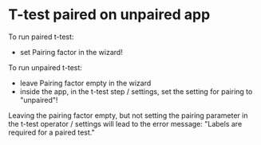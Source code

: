 # T-test paired on unpaired app

To run paired t-test:
- set Pairing factor in the wizard!

To run unpaired t-test:
- leave Pairing factor empty in the wizard
- inside the app, in the t-test step / settings, set the setting for pairing to "unpaired"!

Leaving the pairing factor empty, but not setting the pairing parameter in the t-test operator / settings will lead to the error message: "Labels are required for a paired test."